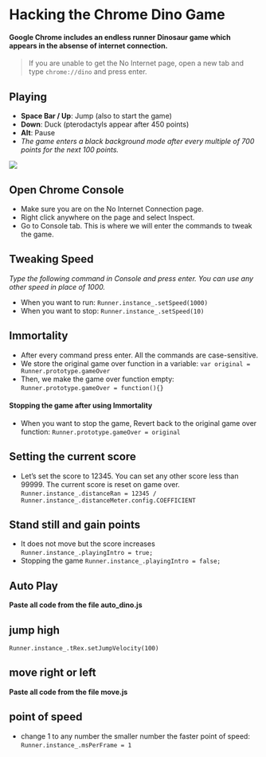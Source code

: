# Hacking the Chrome Dino Game
 #### Google Chrome includes an endless runner Dinosaur game which appears in the absense of internet connection. 
  >If you are unable to get the No Internet page, open a new tab and type `chrome://dino` and press enter.
 ## Playing
  * **Space Bar / Up**: Jump (also to start the game)
  * **Down**: Duck (pterodactyls appear after 450 points)
  * **Alt**: Pause
  * *The game enters a black background mode after every multiple of 700 points for the next 100 points.*
  
  ![](https://upanh.vn/images/2019/11/07/chromeDino7b820c52fee3cb15.gif)
  
## Open Chrome Console
  * Make sure you are on the No Internet Connection page.
  * Right click anywhere on the page and select Inspect.
  * Go to Console tab. This is where we will enter the commands to tweak the game.
## Tweaking Speed
  *Type the following command in Console and press enter. You can use any other speed in place of 1000.*
 * When you want to run:
    `Runner.instance_.setSpeed(1000)`
* When you want to stop:
    `Runner.instance_.setSpeed(10)`
## Immortality
 * After every command press enter. All the commands are case-sensitive.
 * We store the original game over function in a variable:
    `var original = Runner.prototype.gameOver`
 * Then, we make the game over function empty:
    `Runner.prototype.gameOver = function(){}`
  #### Stopping the game after using Immortality
 * When you want to stop the game, Revert back to the original game over function:
      `Runner.prototype.gameOver = original`
## Setting the current score
  * Let’s set the score to 12345. You can set any other score less than 99999. The current score is reset on game over.
    `Runner.instance_.distanceRan = 12345 / Runner.instance_.distanceMeter.config.COEFFICIENT`
## Stand still and gain points
  * It does not move but the score increases
    `Runner.instance_.playingIntro = true;`
  * Stopping the game
    `Runner.instance_.playingIntro = false;`
## Auto Play 
   **Paste all code from the file auto_dino.js**
## jump high
`Runner.instance_.tRex.setJumpVelocity(100)`
## move right or left
   **Paste all code from the file move.js**
## point of speed
  * change 1 to any number the smaller number the faster point of speed: 
`Runner.instance_.msPerFrame = 1`
